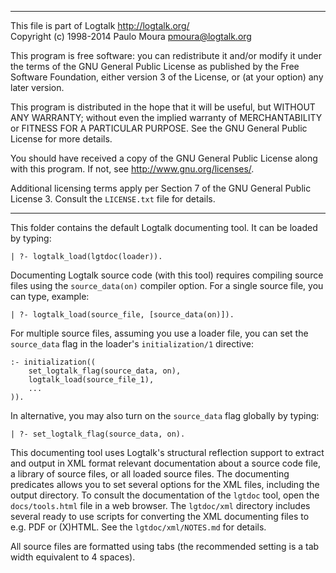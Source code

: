 ________________________________________________________________________

This file is part of Logtalk <http://logtalk.org/>  
Copyright (c) 1998-2014 Paulo Moura <pmoura@logtalk.org>

This program is free software: you can redistribute it and/or modify
it under the terms of the GNU General Public License as published by
the Free Software Foundation, either version 3 of the License, or
(at your option) any later version.

This program is distributed in the hope that it will be useful,
but WITHOUT ANY WARRANTY; without even the implied warranty of
MERCHANTABILITY or FITNESS FOR A PARTICULAR PURPOSE.  See the
GNU General Public License for more details.

You should have received a copy of the GNU General Public License
along with this program.  If not, see <http://www.gnu.org/licenses/>.

Additional licensing terms apply per Section 7 of the GNU General
Public License 3. Consult the `LICENSE.txt` file for details.
________________________________________________________________________


This folder contains the default Logtalk documenting tool. It can
be loaded by typing:

	| ?- logtalk_load(lgtdoc(loader)).

Documenting Logtalk source code (with this tool) requires compiling
source files using the `source_data(on)` compiler option. For a single
source file, you can type, example:

	| ?- logtalk_load(source_file, [source_data(on)]).

For multiple source files, assuming you use a loader file, you can set
the `source_data` flag in the loader's `initialization/1` directive:

	:- initialization((
		set_logtalk_flag(source_data, on),
		logtalk_load(source_file_1),
		...
	)).

In alternative, you may also turn on the `source_data` flag globally by
typing:

	| ?- set_logtalk_flag(source_data, on).

This documenting tool uses Logtalk's structural reflection support
to extract and output in XML format relevant documentation about a
source code file, a library of source files, or all loaded source
files. The documenting predicates allows you to set several options
for the XML files, including the output directory. To consult the
documentation of the `lgtdoc` tool, open the `docs/tools.html` file
in a web browser. The `lgtdoc/xml` directory includes several ready
to use scripts for converting the XML documenting files to e.g. PDF
or (X)HTML. See the `lgtdoc/xml/NOTES.md` for details.

All source files are formatted using tabs (the recommended setting
is a tab width equivalent to 4 spaces).
